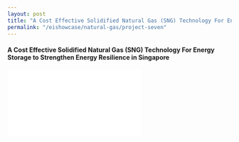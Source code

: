 ```yaml
---
layout: post
title: "A Cost Effective Solidified Natural Gas (SNG) Technology For Energy Storage to Strengthen Energy Resilience in Singapore"
permalink: "/eishowcase/natural-gas/project-seven"
---
```

#### A Cost Effective Solidified Natural Gas (SNG) Technology For Energy Storage to Strengthen Energy Resilience in Singapore

<div class="showcase-embed-container">
	<embed type="application/pdf" src="/files/showcase/natural_gas_07.pdf#view=FitH">
</div>
